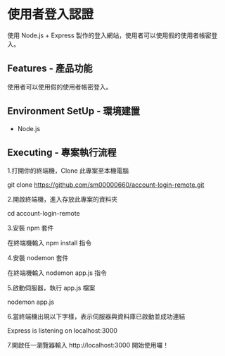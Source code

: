 # 使用者登入認證

使用 Node.js + Express 製作的登入網站，使用者可以使用假的使用者帳密登入。

## Features - 產品功能

使用者可以使用假的使用者帳密登入。

## Environment SetUp - 環境建置

- Node.js

## Executing - 專案執行流程

1.打開你的終端機，Clone 此專案至本機電腦

git clone https://github.com/sm00000660/account-login-remote.git

2.開啟終端機，進入存放此專案的資料夾

cd account-login-remote

3.安裝 npm 套件

在終端機輸入 npm install 指令

4.安裝 nodemon 套件

在終端機輸入 nodemon app.js 指令

5.啟動伺服器，執行 app.js 檔案

nodemon app.js

6.當終端機出現以下字樣，表示伺服器與資料庫已啟動並成功連結

Express is listening on localhost:3000

7.開啟任一瀏覽器輸入 http://localhost:3000 開始使用囉！
